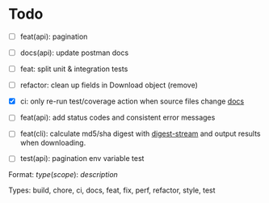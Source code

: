 # Todo

- [ ] feat(api): pagination
- [ ] docs(api): update postman docs
- [ ] feat: split unit & integration tests 
- [ ] refactor: clean up fields in Download object (remove)
- [x] ci: only re-run test/coverage action when source files change [docs](https://docs.github.com/en/free-pro-team@latest/actions/reference/workflow-syntax-for-github-actions#onpushpull_requestpaths)
- [ ] feat(api): add status codes and consistent error messages
- [ ] feat(cli): calculate md5/sha digest with [digest-stream](https://github.com/jeffbski/digest-stream) and output results when downloading.
- [ ] test(api): pagination env variable test


Format: *type*(*scope*): *description*

Types: build, chore, ci, docs, feat, fix, perf, refactor, style, test